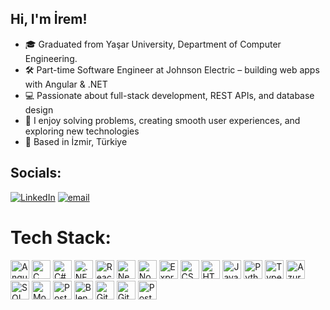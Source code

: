 ## Hi, I'm İrem!

- 🎓 Graduated from Yaşar University, Department of Computer Engineering.
- 🛠️ Part-time Software Engineer at Johnson Electric – building web apps with Angular & .NET
- 💻 Passionate about full-stack development, REST APIs, and database design
- 🎨 I enjoy solving problems, creating smooth user experiences, and exploring new technologies
- 📍 Based in İzmir, Türkiye

## Socials:
[![LinkedIn](https://img.shields.io/badge/LinkedIn-%230077B5.svg?logo=linkedin&logoColor=white)](https://linkedin.com/in/-iremdemir-) [![email](https://img.shields.io/badge/Email-D14836?logo=gmail&logoColor=white)](mailto:iremdemi70@hotmail.com) 

# Tech Stack:
<p align="left">
  <img src="https://github.com/get-icon/geticon/raw/master/icons/angular-icon.svg" alt="Angular" width="30px" height="30px">
  <img src="https://github.com/get-icon/geticon/raw/master/icons/c.svg" alt="C" width="30px" height="30px">
  <img src="https://github.com/get-icon/geticon/raw/master/icons/c-sharp.svg" alt="C#" width="30px" height="30px">
  <img src="https://upload.wikimedia.org/wikipedia/commons/7/7d/Microsoft_.NET_logo.svg" alt=".NET Framework" width="30px" height="30px">
  <img src="https://github.com/get-icon/geticon/raw/master/icons/react.svg" alt="React" width="30px" height="30px">
  <img src="https://github.com/get-icon/geticon/raw/master/icons/nextjs-icon.svg" alt="Next.js" width="30px" height="30px">
  <img src="https://github.com/get-icon/geticon/raw/master/icons/nodejs-icon.svg" alt="Node.js" width="30px" height="30px">
  <img src="https://github.com/get-icon/geticon/raw/master/icons/express.svg" alt="Express" width="30px" height="30px">
  <img src="https://github.com/get-icon/geticon/raw/master/icons/css-3.svg" alt="CSS3" width="30px" height="30px">
  <img src="https://github.com/get-icon/geticon/raw/master/icons/html-5.svg" alt="HTML5" width="30px" height="30px">
  <img src="https://github.com/get-icon/geticon/raw/master/icons/javascript.svg" alt="JavaScript" width="30px" height="30px">
  <img src="https://github.com/get-icon/geticon/raw/master/icons/python.svg" alt="Python" width="30px" height="30px">
  <img src="https://github.com/get-icon/geticon/raw/master/icons/typescript-icon.svg" alt="TypeScript" width="30px" height="30px">
  <img src="https://github.com/get-icon/geticon/raw/master/icons/azure-icon.svg" alt="Azure" width="30px" height="30px">
  <img src="https://cdn.jsdelivr.net/gh/devicons/devicon/icons/microsoftsqlserver/microsoftsqlserver-plain.svg" alt="SQL Server" width="30px" height="30px">
  <img src="https://github.com/get-icon/geticon/raw/master/icons/mongodb-icon.svg" alt="MongoDB" width="30px" height="30px">
  <img src="https://github.com/get-icon/geticon/raw/master/icons/postgresql.svg" alt="PostgreSQL" width="30px" height="30px">
  <img src="https://github.com/get-icon/geticon/raw/master/icons/blender.svg" alt="Blender" width="30px" height="30px">
  <img src="https://github.com/get-icon/geticon/raw/master/icons/git-icon.svg" alt="Git" width="30px" height="30px">
  <img src="https://github.com/get-icon/geticon/raw/master/icons/github-icon.svg" alt="GitHub" width="30px" height="30px">
  <img src="https://github.com/get-icon/geticon/raw/master/icons/postman.svg" alt="Postman" width="30px" height="30px">
</p>



<!-- Proudly created with GPRM ( https://gprm.itsvg.in ) -->
